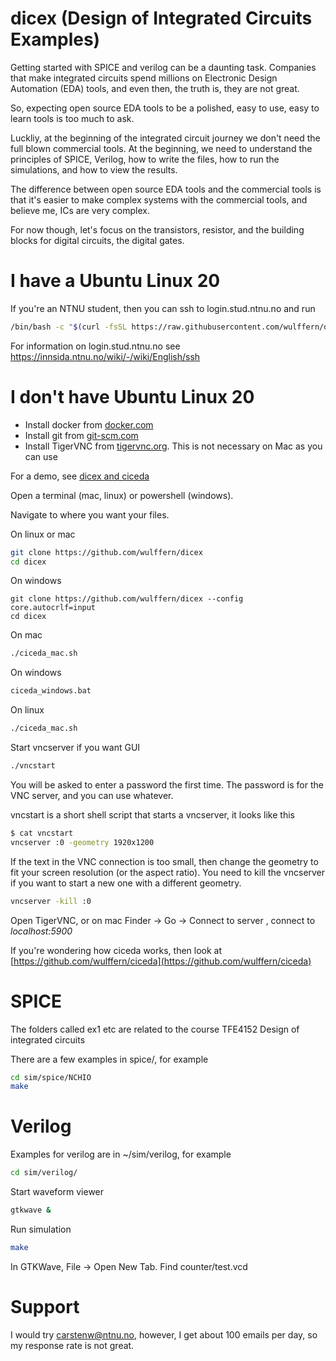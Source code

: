 # dicex (Design of Integrated Circuits Examples)

Getting started with SPICE and verilog can be a daunting task. Companies that
make integrated circuits spend millions on Electronic Design Automation (EDA)
tools, and even then, the truth is, they are not great. 

So, expecting open source EDA tools to be a polished, easy to use, easy to learn
tools is too much to ask.

Luckliy, at the beginning of the integrated circuit journey we don't need the
full blown commercial tools. At the beginning, we need to understand the
principles of SPICE, Verilog, how to write the files, how to run the
simulations, and how to view the results.

The difference between open source EDA tools and the commercial tools is that it's
easier to make complex systems with the commercial tools, and believe me, ICs are very complex.

For now though, let's focus on the transistors, resistor,  and the
building blocks for digital circuits, the digital gates.

# I have a Ubuntu Linux 20
If you're an NTNU student, then you can ssh to login.stud.ntnu.no and run

``` sh
/bin/bash -c "$(curl -fsSL https://raw.githubusercontent.com/wulffern/dicex/main/ubuntu_install.sh)"
```

For information on login.stud.ntnu.no see https://innsida.ntnu.no/wiki/-/wiki/English/ssh


# I don't have Ubuntu Linux 20

- Install docker from [docker.com](http://docker.com)
- Install git from [git-scm.com](https://git-scm.com/downloadsm)
- Install TigerVNC from [tigervnc.org](https://tigervnc.org). This is not
  necessary on Mac as you can use 

For a demo, see [dicex and ciceda](https://www.youtube.com/watch?v=SpHw1MB3fus)

Open a terminal (mac, linux) or powershell (windows).

Navigate to where you want your files.

On linux or mac
``` sh
git clone https://github.com/wulffern/dicex
cd dicex
```

On windows
```
git clone https://github.com/wulffern/dicex --config core.autocrlf=input
cd dicex
```
  
On mac

``` sh
./ciceda_mac.sh
```

On windows

``` sh
ciceda_windows.bat
```


On linux
``` sh
./ciceda_mac.sh
```


Start vncserver if you want GUI

``` sh
./vncstart
```

You will be asked to enter a password the first time. The password is for the
VNC server, and you can use whatever.

vncstart is a short shell script that starts a vncserver, it looks like this

``` sh
$ cat vncstart
vncserver :0 -geometry 1920x1200
```

If the text in the VNC connection is too small, then change the geometry to fit your screen resolution
(or the aspect ratio). You need to kill the vncserver if you want to start a new
one with a different geometry.

``` sh
vncserver -kill :0
```

Open TigerVNC, or on mac Finder -> Go -> Connect to server , connect to *localhost:5900*

If you're wondering how ciceda works, then look at [https://github.com/wulffern/ciceda](https://github.com/wulffern/ciceda)


# SPICE

The folders called ex1 etc are related to the course TFE4152 Design of
integrated circuits 

There are a few examples in spice/, for example 
``` sh
cd sim/spice/NCHIO
make
```
# Verilog
Examples for verilog are in ~/sim/verilog, for example
``` sh
cd sim/verilog/
```
 
Start waveform viewer
``` sh
gtkwave &
```

Run simulation
``` sh
make
```

In GTKWave, File -> Open New Tab. Find counter/test.vcd


# Support
I would try carstenw@ntnu.no, however, I get about 100 emails per day, so my
response rate is not great. 



